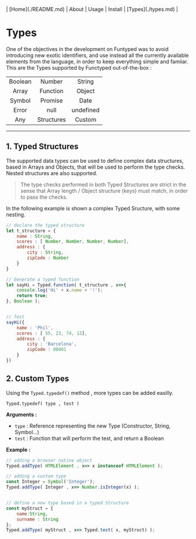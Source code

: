 <link rel="stylesheet" href="style.css">
| [Home](./README.md) | About | Usage | Install | [Types](./types.md)  |

# Types


<div id="cols" class="cols">
	<div class="text-justified">
One of the objectives in the development on Funtyped was to avoid introducing new exotic identifiers, and use instead all the currently available elements from the language, in order to keep everything simple and famiiar. 
This are the Types supported by Functyped out-of-the-box :
    </div>
	<div class="types-container">
        <table id="supported-types" align="center">
			<tr>
				<td align="center">Boolean</td>
				<td align="center">Number</td>
				<td align="center">String</td>
			</tr>
			<tr>
				<td align="center">Array</td>
				<td align="center">Function</td>
				<td align="center">Object</td>
			</tr>
			<tr>
				<td align="center">Symbol</td>
				<td align="center">Promise</td>
				<td align="center">Date</td>
			</tr>
			<tr>
				<td align="center">Error</td>
				<td align="center">null</td>
				<td align="center">undefined</td>
			</tr>
			<tr>
				<td align="center">Any</td>
				<td align="center">Structures</td>
				<td align="center">Custom</td>
			</tr>
		</table>
    </div>
</div>


---


## 1. Typed Structures

The supported data types can be used to define complex data structures, based in Arrays and Objects, that will be used to perform the type checks.
Nested structures are also supported.

> The type checks performed in both Typed Structures are strict in the sense that Array length / Object structure (keys) must match, in order to pass the checks.

In the following example is shown a complex Typed Sructure, with some nesting.

```javascript
// declare the typed structure
let t_structure = {
    name : String,
    scores : [ Number, Number, Number, Number],
    address : {
    	city : String,
	    zipCode : Number
    }
}

// Generate a typed function
let sayHi = Typed.function( t_structure , x=>{
    console.log('Hi' + x.name + '!');
    return true;
}, Boolean );


// Test
sayHi({
	name : 'Phil',
    scores : [ 55, 23, 74, 12],
    address : {
    	city : 'Barcelona',
        zipCode : 08001
    }
})
```





## 2. Custom Types

Using the `Typed.typedef()` method , more types can be added easilly.

```
Typed.typedef( type , test )
```
**Arguments :**
- `type` : Reference representing the new Type (Constructor, String, Symbol...)
- `test` : Function that will perform the test, and return a Boolean

**Example :**
```javascript
// adding a browser native object
Typed.addType( HTMLElement , x=> x instanceof HTMLElement );

// adding a custom type
const Integer = Symbol('Integer');
Typed.addType( Integer , x=> Number.isInteger(x) );


// define a new type based in a typed Structure
const myStruct = {
	name:String,
	surname : String
};
Typed.addType( myStruct , x=> Typed.test( x, myStruct) );
```
